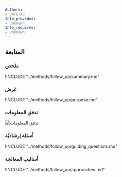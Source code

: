 ```yaml
---
Authors:
- SAFETAG
Info_provided:
- unknown
Info_required:
- unknown
---
```


## المتابعة

### ملخص
!INCLUDE "../methods/follow_up/summary.md"

### غرض
!INCLUDE "../methods/follow_up/purpose.md"

### تدفق المعلومات
![ تدفق المعلومات](images/info_flows/follow_up.svg)

### أسئلة إرشاديّة
!INCLUDE "../methods/follow_up/guiding_questions.md"

### أساليب المعالجة 
!INCLUDE "../methods/follow_up/approaches.md"
